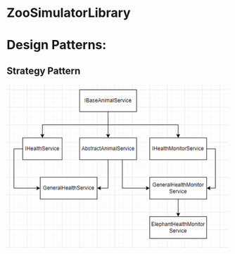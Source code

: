 # ZooSimulatorLibrary

# Design Patterns:

## Strategy Pattern

![ZooSimulator](ProjectStructurePictures/animal_strategy_pattern.PNG)